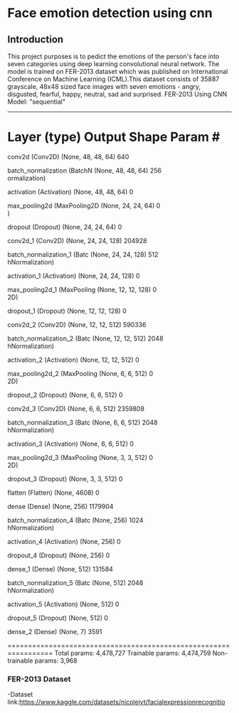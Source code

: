 # Face emotion detection using cnn
## Introduction
 This project purposes is to pedict the emotions of the person's face into seven categories using deep learning convolutional neural network.
 The model is trained on FER-2013 dataset which was published on International Conference on Machine Learning (ICML).This dataset consists 
 of 35887 grayscale, 48x48 sized face images with seven emotions - angry, disgusted, fearful, happy, neutral, sad and surprised.
FER-2013 Using CNN
Model: "sequential"
_________________________________________________________________
 Layer (type)                Output Shape              Param #   
=================================================================
 conv2d (Conv2D)             (None, 48, 48, 64)        640       
                                                                 
 batch_normalization (BatchN  (None, 48, 48, 64)       256       
 ormalization)                                                   
                                                                 
 activation (Activation)     (None, 48, 48, 64)        0         
                                                                 
 max_pooling2d (MaxPooling2D  (None, 24, 24, 64)       0         
 )                                                               
                                                                 
 dropout (Dropout)           (None, 24, 24, 64)        0         
                                                                 
 conv2d_1 (Conv2D)           (None, 24, 24, 128)       204928    
                                                                 
 batch_normalization_1 (Batc  (None, 24, 24, 128)      512       
 hNormalization)                                                 
                                                                 
 activation_1 (Activation)   (None, 24, 24, 128)       0         
                                                                 
 max_pooling2d_1 (MaxPooling  (None, 12, 12, 128)      0         
 2D)                                                             
                                                                 
 dropout_1 (Dropout)         (None, 12, 12, 128)       0         
                                                                 
 conv2d_2 (Conv2D)           (None, 12, 12, 512)       590336    
                                                                 
 batch_normalization_2 (Batc  (None, 12, 12, 512)      2048      
 hNormalization)                                                 
                                                                 
 activation_2 (Activation)   (None, 12, 12, 512)       0         
                                                                 
 max_pooling2d_2 (MaxPooling  (None, 6, 6, 512)        0         
 2D)                                                             
                                                                 
 dropout_2 (Dropout)         (None, 6, 6, 512)         0         
                                                                 
 conv2d_3 (Conv2D)           (None, 6, 6, 512)         2359808   
                                                                 
 batch_normalization_3 (Batc  (None, 6, 6, 512)        2048      
 hNormalization)                                                 
                                                                 
 activation_3 (Activation)   (None, 6, 6, 512)         0         
                                                                 
 max_pooling2d_3 (MaxPooling  (None, 3, 3, 512)        0         
 2D)                                                             
                                                                 
 dropout_3 (Dropout)         (None, 3, 3, 512)         0         
                                                                 
 flatten (Flatten)           (None, 4608)              0         
                                                                 
 dense (Dense)               (None, 256)               1179904   
                                                                 
 batch_normalization_4 (Batc  (None, 256)              1024      
 hNormalization)                                                 
                                                                 
 activation_4 (Activation)   (None, 256)               0         
                                                                 
 dropout_4 (Dropout)         (None, 256)               0         
                                                                 
 dense_1 (Dense)             (None, 512)               131584    
                                                                 
 batch_normalization_5 (Batc  (None, 512)              2048      
 hNormalization)                                                 
                                                                 
 activation_5 (Activation)   (None, 512)               0         
                                                                 
 dropout_5 (Dropout)         (None, 512)               0         
                                                                 
 dense_2 (Dense)             (None, 7)                 3591      
                                                                 
=================================================================
Total params: 4,478,727
Trainable params: 4,474,759
Non-trainable params: 3,968

### FER-2013 Dataset

-Dataset link:https://www.kaggle.com/datasets/nicolejyt/facialexpressionrecognitio
